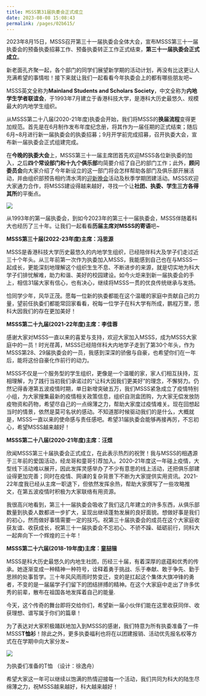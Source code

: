 ```yaml
---
title: MSSS第31届执委会正式成立
date: 2023-08-08 15:08:43
permalink: /pages/02b615/
---
```


2023年8月15日，MSSS召开第三十一届执委会全体大会，宣布MSSS第三十一届执委会的预备执委招募工作、预备执委转正工作正式结束，**第三十一届执委会正式成立**。



新老面孔齐聚一起，各个部门的同学们展望新学期的活动计划，再没有比这更让人充满希望的事情啦！接下来就让我们一起看看今年执委会上的都有哪些朋友吧~

MSSS英文全称为**Mainland Students and Scholars Society**，中文全称为**内地学生学者联谊会**，于1993年7月建立于香港科技大学，是港科大历史最悠久、规模最大的内地学生组织。

从MSSS第二十八届(2020-21年度)执委会开始，我们将MSSS的**换届流程**变得更加规范。首先是在6月制作发布年度纪念册，将其作为一届任期的正式结束；随后6月~8月进行新一届执委会的执委招募；9月开学前完成招募，召开执委大会，宣布新一届执委会正式组建完成。

在**今晚的执委大会**上，MSSS第三十一届主席团首先欢迎MSSS各位新执委的加入，之后**四个常设部门和十九个俱乐部**均简要介绍了自己的部门工作；此外，**顾问委员会**向大家介绍了今年新设立的这一部门将会怎样帮助各部门及俱乐部开展活动，并由组织部预告相约清水湾的[迎新晚会](http://mp.weixin.qq.com/s?__biz=MzAwNjAxNTYxNw==&mid=2651430299&idx=1&sn=cfd5ec823f663b438d910b5455b3bd59&chksm=80eee275b7996b6327ba21db50250ea909f59e0c32a8d424ed0af6d6de1719884af62658aa8a&scene=21#wechat_redirect)活动及秋季学期团建活动。MSSS欢迎大家通力合作，将MSSS建设得越来越好，寻找一个让**社团、执委、学生三方各得其所**的平衡点。

![](https://cdn.staticaly.com/gh/jerry01777/picx-images-hosting@master/23-24activities/31MSSS成员.26k3lc27n268.webp)

从1993年的第一届执委会，到如今2023年的第三十一届执委会，MSSS伴随着科大也经历了三十年。让我们一起看看**历届主席对MSSS的寄语**吧~

**MSSS第三十届(2022-23年度)主席：冯思源**

MSSS是香港科技大学历史最悠久的内地学生组织，已经陪伴科大及学子们走过近三十个年头。从三年前第一次作为执委加入MSSS，我能感到自己也在与MSSS一起成长，更能深刻地理解这个组织生生不息、不断进步的来源，就是切实地为科大学子们排忧解难，助力和谐、美好的校园建设。如今火炬来到新一届执委会的手上，相信31届大家有信心，也有决心，继续将MSSS一贯的优良传统继承与发扬。

恰同学少年，风华正茂。愿每一位新的执委都能在这个温暖的家庭中贡献自己的力量，望前任执委们都能常回家看看，祝每一位学子在科大学有所成，鹏程万里，愿科大因我们的存在更加美好！

**MSSS第二十九届(2021-22年度)主席：李佳蓉**

感谢大家对MSSS一直以来的喜爱与支持，欢迎大家加入MSSS，成为MSSS大家庭中的一员！时光荏苒，MSSS已经陪伴科大内地学子走到了第30个年头，作为MSSS第28、29届执委会的一员，我感到深深的骄傲与自豪，也希望你们在一年后，能将这份自豪化作前行的动力。

MSSS不仅是一个服务型的学生组织，更像是一个温暖的家，家人们相互扶持，互相理解，为了践行当初我们承诺过的“让科大因我们更美好”的理念，不懈努力。仍然记得香港第五波疫情时期，单日新增突破五万，我们MSSS紧急成立了疫情特别小组，为大家搜集最新的疫情相关政策信息，组织自测盒团购，为大家无偿发放防疫物资和药物，希望尽自己的一点绵薄之力，帮助大家度过疫情难关。现在回想起当时的情景，依然是莫可名状的感动。不知道那时候驱动我们的是什么，大概就是，MSSS一直以来的使命感与责任感吧。希望31届执委会能够再接再厉，不忘初心，希望MSSS越来越好！

**MSSS第二十八届(2020-21年度)主席：汪煜**

欣闻MSSS第三十届执委会正式成立，在此表示热烈的祝贺！我与MSSS的相遇源于三年前的爱国活动，经龙哥和童哥引荐加入。2020-21年度这一年碰上疫情，大型线下活动难以展开，因此发挥灵感举办了不少有意思的线上活动，还把俱乐部建设得更加完善；同时在疫情、网课的复杂背景下不断为大家提供实用资讯。2021-22年度我已经从主席一职退下，但依然发挥余热，帮助大家撰写了一些攻略推文，在第五波疫情时积极为大家联络有用资源。

我很高兴地看到，第三十一届执委会吸收了我们这几年建立的许多东西，从俱乐部数量到执委人数都进一步扩大，呈现出继续蓬勃发展的良好面貌。想做好事是我们的初心，然而做好事情需要一定的技巧。祝第三十届执委会的成员在这个大家庭收获友谊、收获成长，祝第三十一届执委会不忘初心、不骄不躁、砥砺前行，同科大一起奔向下一个辉煌的三十年！

**MSSS第二十六届(2018-19年度)主席：童喆锴**

MSSS是科大历史最悠久的内地生社团，历经三十届，有着深厚的底蕴和优秀的传承。她逐渐变成一种精神一种符号，诠释着勇于挑战、乐于奉献、敢于争先、勤于思辨的处事哲学。三十年风风雨雨时势变迁，变的是扛起这个集体大旗冲锋的勇者，不变的是一届届学子们留下的团结拼搏的精神。在这个大家庭中走出了许多优秀的前辈，散布在祖国各地发挥着自己的能量.

今天，这个传奇的舞台即将交给你们，希望新一届小伙伴们能在这里收获同伴、收获理想、谱写属于你们的篇章！

为了表达对大家积极踊跃地加入到MSSS的感谢，我们特意为所有执委准备了一件MSSS**T恤衫**！除此之外，更多执委福利也将在以团建报销、活动优先报名权等方式在在学期中向大家分发~



![](https://cdn.staticaly.com/gh/jerry01777/picx-images-hosting@master/23-24activities/MSSS.56c67cxk2340.webp)

为执委们准备的T恤 （设计：徐逸舟）

希望大家这一年可以继续以饱满的热情迎接每一个活动，我们共同为科大的陆生尽绵薄之力，祝MSSS越来越好，科大越来越好！
